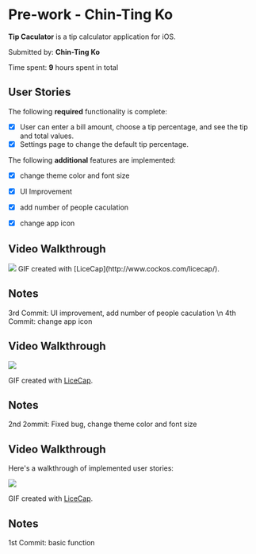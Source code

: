 # Pre-work - Chin-Ting Ko

**Tip Caculator** is a tip calculator application for iOS.

Submitted by: **Chin-Ting Ko**

Time spent: **9** hours spent in total

## User Stories

The following **required** functionality is complete:
* [X] User can enter a bill amount, choose a tip percentage, and see the tip and total values.
* [X] Settings page to change the default tip percentage.

The following **additional** features are implemented:
- [X] change theme color and font size
- [X] UI Improvement
- [X] add number of people caculation
- [X] change app icon


## Video Walkthrough 
<img src='http://imgur.com/Mu8ta85.gif ' />
GIF created with [LiceCap](http://www.cockos.com/licecap/).

## Notes
3rd Commit: UI improvement, add number of people caculation \n
4th Commit: change app icon


## Video Walkthrough 
<img src='http://i.imgur.com/jnbcnDZ.gif' />

GIF created with [LiceCap](http://www.cockos.com/licecap/).

## Notes
2nd 2ommit:
Fixed bug, change theme color and font size

## Video Walkthrough 
Here's a walkthrough of implemented user stories:

<img src='http://i.imgur.com/gRj2ICc.gif' />

GIF created with [LiceCap](http://www.cockos.com/licecap/).

## Notes
1st Commit:
basic function
